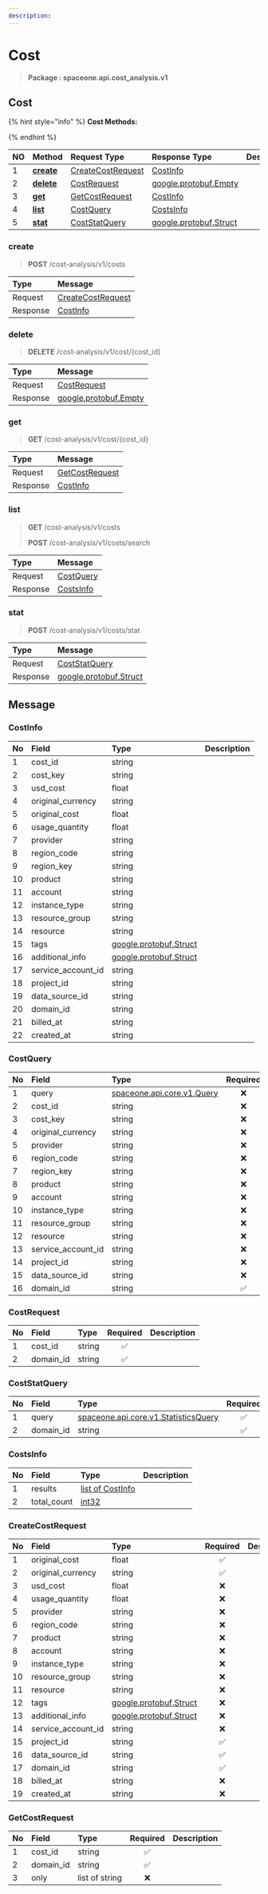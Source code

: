 ```yaml
---
description:  
---
```

# Cost

>  **Package : spaceone.api.cost_analysis.v1**

## Cost

{% hint style="info" %}
**Cost Methods:**

{%  endhint %}


| NO |  Method | Request Type | Response Type | Description |
| :--- | :--- | :--- | :--- | :--- |
| 1 | [**create**](cost.md#create)|   [CreateCostRequest](cost.md#createcostrequest) |   [CostInfo](cost.md#costinfo) |  |
| 2 | [**delete**](cost.md#delete)|   [CostRequest](cost.md#costrequest) |  [google.protobuf.Empty](https://github.com/protocolbuffers/protobuf/blob/master/src/google/protobuf/empty.proto)|  |
| 3 | [**get**](cost.md#get)|   [GetCostRequest](cost.md#getcostrequest) |   [CostInfo](cost.md#costinfo) |  |
| 4 | [**list**](cost.md#list)|   [CostQuery](cost.md#costquery) |   [CostsInfo](cost.md#costsinfo) |  |
| 5 | [**stat**](cost.md#stat)|   [CostStatQuery](cost.md#coststatquery) |  [google.protobuf.Struct](https://github.com/protocolbuffers/protobuf/blob/master/src/google/protobuf/struct.proto)|  | 
 

 
### create
> **POST** /cost-analysis/v1/costs
>


| Type | Message |
| :--- | :--- |
| Request | [CreateCostRequest](cost.md#createcostrequest) |
| Response |  [CostInfo](cost.md#costinfo)  |
 
 

 
### delete
> **DELETE** /cost-analysis/v1/cost/{cost_id}
>


| Type | Message |
| :--- | :--- |
| Request | [CostRequest](cost.md#costrequest) |
| Response | [google.protobuf.Empty](https://github.com/protocolbuffers/protobuf/blob/master/src/google/protobuf/empty.proto) |
 
 

 
### get
> **GET** /cost-analysis/v1/cost/{cost_id}
>


| Type | Message |
| :--- | :--- |
| Request | [GetCostRequest](cost.md#getcostrequest) |
| Response |  [CostInfo](cost.md#costinfo)  |
 
 

 
### list
> **GET** /cost-analysis/v1/costs
>
> **POST** /cost-analysis/v1/costs/search



| Type | Message |
| :--- | :--- |
| Request | [CostQuery](cost.md#costquery) |
| Response |  [CostsInfo](cost.md#costsinfo)  |
 
 

 
### stat
> **POST** /cost-analysis/v1/costs/stat
>


| Type | Message |
| :--- | :--- |
| Request | [CostStatQuery](cost.md#coststatquery) |
| Response | [google.protobuf.Struct](https://github.com/protocolbuffers/protobuf/blob/master/src/google/protobuf/struct.proto) |


## 

## Message

### CostInfo
| No | Field | Type |  Description |
| :--- | :--- | :--- | :--- |
| 1 | cost_id |string | |
| 2 | cost_key |string | |
| 3 | usd_cost |float | |
| 4 | original_currency |string | |
| 5 | original_cost |float | |
| 6 | usage_quantity |float | |
| 7 | provider |string | |
| 8 | region_code |string | |
| 9 | region_key |string | |
| 10 | product |string | |
| 11 | account |string | |
| 12 | instance_type |string | |
| 13 | resource_group |string | |
| 14 | resource |string | |
| 15 | tags |[google.protobuf.Struct](https://github.com/protocolbuffers/protobuf/blob/master/src/google/protobuf/struct.proto) | |
| 16 | additional_info |[google.protobuf.Struct](https://github.com/protocolbuffers/protobuf/blob/master/src/google/protobuf/struct.proto) | |
| 17 | service_account_id |string | |
| 18 | project_id |string | |
| 19 | data_source_id |string | |
| 20 | domain_id |string | |
| 21 | billed_at |string | |
| 22 | created_at |string | |

### CostQuery
| No | Field | Type | Required | Description |
| :--- | :--- | :--- | :---: | :--- |
| 1 | query |[spaceone.api.core.v1.Query](https://spaceone-dev.gitbook.io/api-reference/common-v1/search-query)|❌| |
| 2 | cost_id |string|❌| |
| 3 | cost_key |string|❌| |
| 4 | original_currency |string|❌| |
| 5 | provider |string|❌| |
| 6 | region_code |string|❌| |
| 7 | region_key |string|❌| |
| 8 | product |string|❌| |
| 9 | account |string|❌| |
| 10 | instance_type |string|❌| |
| 11 | resource_group |string|❌| |
| 12 | resource |string|❌| |
| 13 | service_account_id |string|❌| |
| 14 | project_id |string|❌| |
| 15 | data_source_id |string|❌| |
| 16 | domain_id |string|✅| |

### CostRequest
| No | Field | Type | Required | Description |
| :--- | :--- | :--- | :---: | :--- |
| 1 | cost_id |string|✅| |
| 2 | domain_id |string|✅| |

### CostStatQuery
| No | Field | Type | Required | Description |
| :--- | :--- | :--- | :---: | :--- |
| 1 | query |[spaceone.api.core.v1.StatisticsQuery](https://spaceone-dev.gitbook.io/api-reference/common-v1/statistics-query)|✅| |
| 2 | domain_id |string|✅| |

### CostsInfo
| No | Field | Type |  Description |
| :--- | :--- | :--- | :--- |
| 1 | results |[list of CostInfo](cost.md#costinfo) | |
| 2 | total_count |[int32](https://github.com/protocolbuffers/protobuf/blob/master/src/google/protobuf/type.proto) | |

### CreateCostRequest
| No | Field | Type | Required | Description |
| :--- | :--- | :--- | :---: | :--- |
| 1 | original_cost |float|✅| |
| 2 | original_currency |string|✅| |
| 3 | usd_cost |float|❌| |
| 4 | usage_quantity |float|❌| |
| 5 | provider |string|❌| |
| 6 | region_code |string|❌| |
| 7 | product |string|❌| |
| 8 | account |string|❌| |
| 9 | instance_type |string|❌| |
| 10 | resource_group |string|❌| |
| 11 | resource |string|❌| |
| 12 | tags |[google.protobuf.Struct](https://github.com/protocolbuffers/protobuf/blob/master/src/google/protobuf/struct.proto)|❌| |
| 13 | additional_info |[google.protobuf.Struct](https://github.com/protocolbuffers/protobuf/blob/master/src/google/protobuf/struct.proto)|❌| |
| 14 | service_account_id |string|❌| |
| 15 | project_id |string|✅| |
| 16 | data_source_id |string|✅| |
| 17 | domain_id |string|✅| |
| 18 | billed_at |string|❌| |
| 19 | created_at |string|❌| |

### GetCostRequest
| No | Field | Type | Required | Description |
| :--- | :--- | :--- | :---: | :--- |
| 1 | cost_id |string|✅| |
| 2 | domain_id |string|✅| |
| 3 | only |list of string|❌| |
